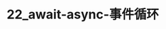 # 22_await-async-事件循环

<script setup>
import { VuePDF, usePDF } from '@tato30/vue-pdf';
import pathName from  '/pdf/22_await-async-事件循环.pdf'
const { pdf, pages } = usePDF(pathName)
</script>

<VuePDF v-for="page in pages" :key="page" :pdf="pdf" :page="page" />
